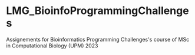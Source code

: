 # LMG_BioinfoProgrammingChallenges
Assignements for Bioinformatics Programming Challenges's course of MSc in Computational Biology (UPM) 2023
